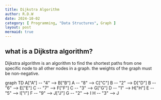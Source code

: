 ```yaml
---
title: Dijkstra Algorithm
author: R.D.W
date: 2024-10-02
category: [ Programming, "Data Structures", Graph ]
layout: post
mermaid: true
---
```


## what is a Dijkstra algorithm?

Dijkstra algorithm is an algorithm to find the shortest paths from one specific node to all other nodes in a graph. the weights of the graph must be non-negative.

graph TD
  A["A"] -- "4" --> B["B"]
  A -- "8" --> C["C"]
  B -- "2" --> D["D"]
  B -- "6" --> E["E"]
  C -- "7" --> F["F"]
  C -- "3" --> G["G"]
  D -- "1" --> H["H"]
  E -- "5" --> I["I"]
  F -- "9" --> J["J"]
  G -- "2" --> I
  H -- "3" --> J
